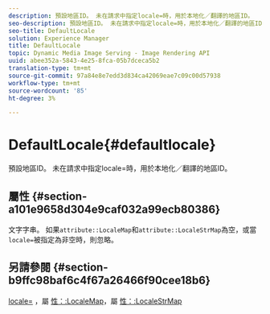 ```yaml
---
description: 預設地區ID。 未在請求中指定locale=時，用於本地化／翻譯的地區ID。
seo-description: 預設地區ID。 未在請求中指定locale=時，用於本地化／翻譯的地區ID。
seo-title: DefaultLocale
solution: Experience Manager
title: DefaultLocale
topic: Dynamic Media Image Serving - Image Rendering API
uuid: abee352a-5843-4e25-8fca-05b7dceca5b2
translation-type: tm+mt
source-git-commit: 97a84e8e7edd3d834ca42069eae7c09c00d57938
workflow-type: tm+mt
source-wordcount: '85'
ht-degree: 3%

---
```



# DefaultLocale{#defaultlocale}

預設地區ID。 未在請求中指定locale=時，用於本地化／翻譯的地區ID。

## 屬性 {#section-a101e9658d304e9caf032a99ecb80386}

文字字串。 如果`attribute::LocaleMap`和`attribute::LocaleStrMap`為空，或當`locale=`被指定為非空時，則忽略。

## 另請參閱 {#section-b9ffc98baf6c4f67a26466f90cee18b6}

[locale=](../../../../../is-api/http-ref/image-serving-api-ref/c-http-protocol-reference/c-command-reference/r-locale.md#reference-8a846b2fbc004a12821b956ed3b25cfb) ，屬 [性：:LocaleMap](../../../../../is-api/image-catalog/image-serving-api-ref/c-image-catalog-reference/c-attributes-reference/r-localemap.md#reference-49bbf598f8ea47c3a563755cef306318)，屬 [性：:LocaleStrMap](../../../../../is-api/image-catalog/image-serving-api-ref/c-image-catalog-reference/c-attributes-reference/r-localestrmap.md#reference-98c42070a4bc4baf92537132be2b5b1e)

